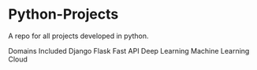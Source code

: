 # Python-Projects
A repo for all projects developed in python.

Domains Included 
    Django 
    Flask
    Fast API
    Deep Learning
    Machine Learning 
    Cloud 
